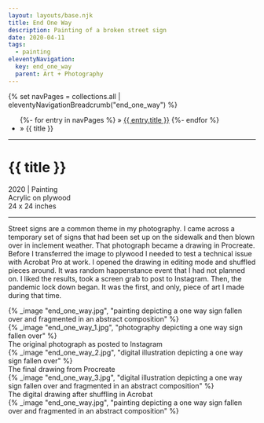 ```yaml
---
layout: layouts/base.njk
title: End One Way
description: Painting of a broken street sign
date: 2020-04-11
tags:
  - painting
eleventyNavigation:
  key: end_one_way
  parent: Art + Photography
---
```


<div class="container">
	<div class="row">
		<div class="col">
			{% set navPages = collections.all | eleventyNavigationBreadcrumb("end_one_way") %}
			<ul class="post-metadata">
			{%- for entry in navPages %}
				<li{% if entry.url == page.url %} class="active-breadcrumb"{% endif %}>
    			 » <a href="{{ entry.url }}">{{ entry.title }}</a>
  				</li>
			{%- endfor %}
	    	<li><active-breadcrumb>» {{ title }}</active-breadcrumb></li>
			</ul>
		</div>
	</div>
	<div class="row"></div>
	<div class="row">
		<div class="col">
			<hr>
			<h1>{{ title }}</h1>
			<figcaption>2020 | Painting</figcaption>
			<figcaption>Acrylic on plywood</br>24 x 24 inches</figcaption>
            <hr>
			<p>Street signs are a common theme in my photography. I came across a temporary set of signs that had been set up on the sidewalk and then blown over in inclement weather. That photograph became a drawing in Procreate. Before I transferred the image to plywood I needed to test a technical issue with Acrobat Pro at work. I opened the drawing in editing mode and shuffled pieces around. It was random happenstance event that I had not planned on. I liked the results, took a screen grab to post to Instagram. Then, the pandemic lock down began. It was the first, and only, piece of art I made during that time.</P>
		</div>
        <div class="col-12 col-12-md col-1-lg"></div>
        <div class="col">
			{% _image "end_one_way.jpg", "painting depicting a one way sign fallen over and fragmented in an abstract composition" %}
		</div>
	</div>
	<div class="row"></div>
	<div class="row">
		<div class="col">
			{% _image "end_one_way_1.jpg", "photography depicting a one way sign fallen over" %}
			<figcaption>The original photograph as posted to Instagram</figcaption>
		</div>
		<div class="col">
			{% _image "end_one_way_2.jpg", "digital illustration depicting a one way sign fallen over" %}
			<figcaption>The final drawing from Procreate</figcaption>
		</div>
		<div class="col">
			{% _image "end_one_way_3.jpg", "digital illustration depicting a one way sign fallen over and fragmented in an abstract composition" %}
			<figcaption>The digital drawing after shuffling in Acrobat</figcaption>
		</div>
	</div>
	<div class="row"></div>
	<div class="row">
        <div class="col">
			{% _image "end_one_way.jpg", "painting depicting a one way sign fallen over and fragmented in an abstract composition" %}
		</div>
	</div>
</div>